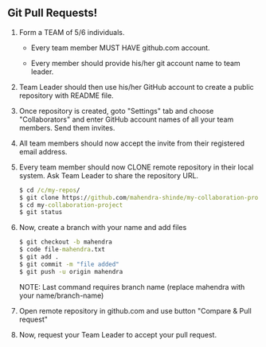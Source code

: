 ## Git Pull Requests!

1. Form a TEAM of 5/6 individuals.

    - Every team member MUST HAVE github.com account.

    - Every member should provide his/her git account name to team leader.


2.  Team Leader should then use his/her GitHub account to create
    a public repository with README file.

3.  Once repository is created, goto "Settings" tab and choose
    "Collaborators" and enter GitHub account names of all your team members. Send them invites.

4.  All team members should now accept the invite from their registered email address.

5.  Every team member should now CLONE remote repository in their local system. Ask Team Leader to share the repository URL.

    ```cmd
    $ cd /c/my-repos/
    $ git clone https://github.com/mahendra-shinde/my-collaboration-project.git
    $ cd my-collaboration-project
    $ git status
    ```

6.  Now, create a branch with your name and add files

    ```cmd
    $ git checkout -b mahendra
    $ code file-mahendra.txt
    $ git add .
    $ git commit -m "file added"
    $ git push -u origin mahendra
    ```

    NOTE: Last command requires branch name (replace mahendra with your name/branch-name)

7.  Open remote repository in github.com and use button "Compare & Pull request"

8.  Now, request your Team Leader to accept your pull request.
